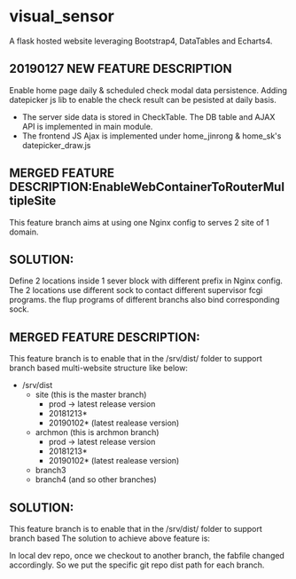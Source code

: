 # visual_sensor
A flask hosted website leveraging Bootstrap4, DataTables and Echarts4.


20190127 NEW FEATURE DESCRIPTION
----------------------------
Enable home page daily & scheduled check modal data persistence.
Adding datepicker js lib to enable the check result can be pesisted at daily basis.
- The server side data is stored in CheckTable. The DB table and AJAX API is 
implemented in main module.
- The frontend JS Ajax is implemented under home_jinrong & home_sk's datepicker_draw.js

MERGED FEATURE DESCRIPTION:EnableWebContainerToRouterMultipleSite
----------------------------
This feature branch aims at using one Nginx config to serves 2 site of 1 domain.

SOLUTION:
----------------------------
Define 2 locations inside 1 sever block with different prefix in Nginx config.
The 2 locations use different sock to contact different supervisor fcgi programs.
the flup programs of different branchs also bind corresponding sock.


MERGED FEATURE DESCRIPTION:
----------------------------
This feature branch is to enable that in the /srv/dist/ folder to support branch based
multi-website structure like below:
- /srv/dist
    - site (this is the master branch)
        - prod -> latest release version
        - 20181213*
        - 20190102* (latest realease version)
    - archmon (this is archmon branch)
        - prod -> latest release version
        - 20181213*
        - 20190102* (latest realease version)
    - branch3
    - branch4 (and so other branches)

SOLUTION:
----------------------------
This feature branch is to enable that in the /srv/dist/ folder to support branch based
The solution to achieve above feature is:

In local dev repo, once we checkout to another branch, the fabfile changed accordingly.
So we put the specific git repo dist path for each branch.
